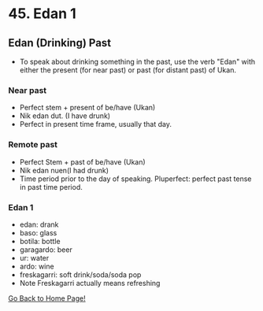 # 45. Edan 1
##  Edan (Drinking) Past
* To speak about drinking something in the past, use the verb "Edan" with either the present (for near past) or past (for distant past) of Ukan.
### Near past
* Perfect stem + present of be/have (Ukan)
* Nik edan dut. (I have drunk)
* Perfect in present time frame, usually that day.
### Remote past
* Perfect Stem + past of be/have (Ukan)
* Nik edan nuen(I had drunk)
* Time period prior to the day of speaking. Pluperfect: perfect past tense in past time period.


###  Edan 1
* edan: drank
* baso: glass
* botila: bottle
* garagardo: beer
* ur: water
* ardo: wine
* freskagarri: soft drink/soda/soda pop
* Note Freskagarri actually means refreshing

[ Go Back to Home Page!](..)
